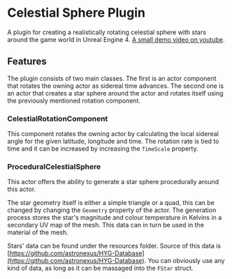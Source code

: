 # Celestial Sphere Plugin

A plugin for creating a realistically rotating celestial sphere with stars around the game world in Unreal Engine 4.
[A small demo video on youtube](https://www.youtube.com/watch?v=coOf1ppWQe8).
## Features

The plugin consists of two main classes. The first is an actor component that rotates the owning actor as sidereal time advances. 
The second one is an actor that creates a star sphere around the actor and rotates itself using the previously mentioned rotation component.

### CelestialRotationComponent

This component rotates the owning actor by calculating the local sidereal angle for the given latitude, longitude and time.
The rotation rate is tied to time and it can be increased by increasing the `TimeScale` property.

### ProceduralCelestialSphere

This actor offers the ability to generate a star sphere procedurally around this actor. 

The star geometry itself is either a simple triangle or a quad, this can be changed by changing the `Geometry` property of the actor.
The generation process stores the star's magnitude and colour temperature in Kelvins in a secondary UV map of the mesh. This data
can in turn be used in the material of the mesh.

Stars' data can be found under the resources folder. 
Source of this data is [https://github.com/astronexus/HYG-Database](https://github.com/astronexus/HYG-Database).
You can obviously use any kind of data, as long as it can be massaged into the `FStar` struct.